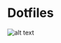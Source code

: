 # Dotfiles

![alt text](https://raw.githubusercontent.com/Araon/dotfiles/osx/Screenshot%20from%202021-02-13%2018-54-03.png)
